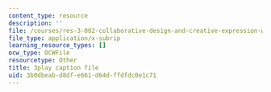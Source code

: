 ```yaml
---
content_type: resource
description: ''
file: /courses/res-3-002-collaborative-design-and-creative-expression-with-arduino-microcontrollers-january-iap-2017/3b0dbeabd8dfe661d64dffdfdc0e1c71_2039261.srt
file_type: application/x-subrip
learning_resource_types: []
ocw_type: OCWFile
resourcetype: Other
title: 3play caption file
uid: 3b0dbeab-d8df-e661-d64d-ffdfdc0e1c71
---
```

